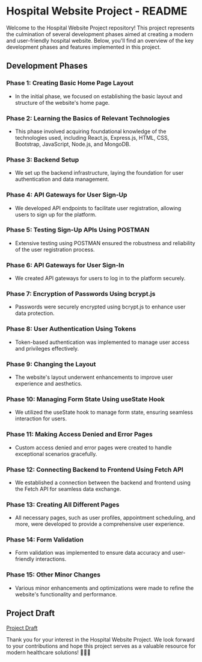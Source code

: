 # Hospital Website Project - README

Welcome to the Hospital Website Project repository! This project represents the culmination of several development phases aimed at creating a modern and user-friendly hospital website. Below, you'll find an overview of the key development phases and features implemented in this project.

## Development Phases

### Phase 1: Creating Basic Home Page Layout
- In the initial phase, we focused on establishing the basic layout and structure of the website's home page.

### Phase 2: Learning the Basics of Relevant Technologies
- This phase involved acquiring foundational knowledge of the technologies used, including React.js, Express.js, HTML, CSS, Bootstrap, JavaScript, Node.js, and MongoDB.

### Phase 3: Backend Setup
- We set up the backend infrastructure, laying the foundation for user authentication and data management.

### Phase 4: API Gateways for User Sign-Up
- We developed API endpoints to facilitate user registration, allowing users to sign up for the platform.

### Phase 5: Testing Sign-Up APIs Using POSTMAN
- Extensive testing using POSTMAN ensured the robustness and reliability of the user registration process.

### Phase 6: API Gateways for User Sign-In
- We created API gateways for users to log in to the platform securely.

### Phase 7: Encryption of Passwords Using bcrypt.js
- Passwords were securely encrypted using bcrypt.js to enhance user data protection.

### Phase 8: User Authentication Using Tokens
- Token-based authentication was implemented to manage user access and privileges effectively.

### Phase 9: Changing the Layout
- The website's layout underwent enhancements to improve user experience and aesthetics.

### Phase 10: Managing Form State Using useState Hook
- We utilized the useState hook to manage form state, ensuring seamless interaction for users.

### Phase 11: Making Access Denied and Error Pages
- Custom access denied and error pages were created to handle exceptional scenarios gracefully.

### Phase 12: Connecting Backend to Frontend Using Fetch API
- We established a connection between the backend and frontend using the Fetch API for seamless data exchange.

### Phase 13: Creating All Different Pages
- All necessary pages, such as user profiles, appointment scheduling, and more, were developed to provide a comprehensive user experience.

### Phase 14: Form Validation
- Form validation was implemented to ensure data accuracy and user-friendly interactions.

### Phase 15: Other Minor Changes
- Various minor enhancements and optimizations were made to refine the website's functionality and performance.

## Project Draft

 [Project Draft](https://docs.google.com/document/d/1bt7A7qcH-6xMMgQovRMyuFCAMPM8dyDw/edit?usp=drive_link&ouid=107137708775605353514&rtpof=true&sd=)

Thank you for your interest in the Hospital Website Project. We look forward to your contributions and hope this project serves as a valuable resource for modern healthcare solutions! 🏥🌐🚀
